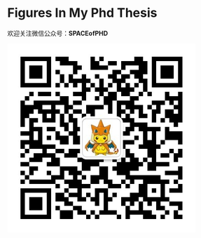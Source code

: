 # Figures In My Phd Thesis
欢迎关注微信公众号：**SPACEofPHD**

![image](https://github.com/AstroH-Peng/FiguresInMyPhdThesis/blob/master/pictures/qrcode_for_gh_680cad214213_430.jpg)
